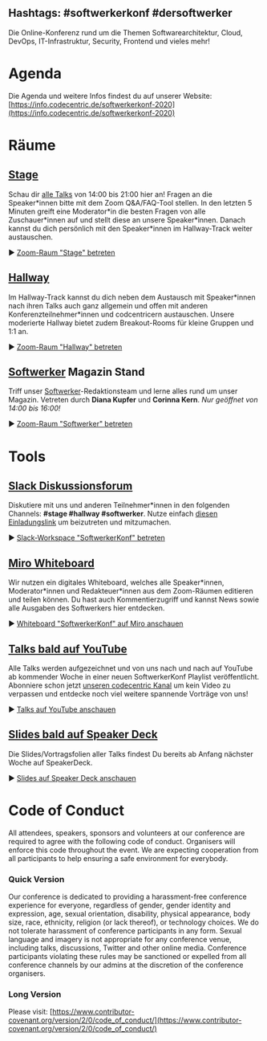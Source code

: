 ## Hashtags: #softwerkerkonf #dersoftwerker 

Die Online-Konferenz rund um die Themen Softwarearchitektur, Cloud, DevOps, IT-Infrastruktur, Security, Frontend und vieles mehr!

# Agenda

Die Agenda und weitere Infos findest du auf unserer Website: [https://info.codecentric.de/softwerkerkonf-2020](https://info.codecentric.de/softwerkerkonf-2020)

# Räume

## [Stage](https://codecentric.zoom.us/j/94123178825?pwd=KzZFcm1xeERWNXkyVUtYN1JFZkxYQT09)

Schau dir [alle Talks](https://info.codecentric.de/softwerkerkonf-2020) von 14:00 bis 21:00 hier an! Fragen an die Speaker\*innen bitte mit dem Zoom Q&A/FAQ-Tool stellen. In den letzten 5 Minuten greift eine Moderator\*in die besten Fragen von alle Zuschauer\*innen auf und stellt diese an unsere Speaker\*innen. Danach kannst du dich persönlich mit den Speaker\*innen im Hallway-Track weiter austauschen.

▶︎ [Zoom-Raum "Stage" betreten](https://codecentric.zoom.us/j/94123178825?pwd=KzZFcm1xeERWNXkyVUtYN1JFZkxYQT09)

## [Hallway](https://codecentric.zoom.us/j/94421281164?pwd=dnk4bi80WmVGYmg5a2FqT2FhYWxlZz09)

Im Hallway-Track kannst du dich neben dem Austausch mit Speaker\*innen nach ihren Talks auch ganz allgemein und offen mit anderen Konferenzteilnehmer\*innen und codcentricern austauschen. Unsere moderierte Hallway bietet zudem Breakout-Rooms für kleine Gruppen und 1:1 an.

▶︎ [Zoom-Raum "Hallway" betreten](https://codecentric.zoom.us/j/94421281164?pwd=dnk4bi80WmVGYmg5a2FqT2FhYWxlZz09)

## [Softwerker](https://codecentric.zoom.us/j/97793421458?pwd=K095ZFBrRGxrNVEzUGFlMDdzNmRjQT09) Magazin Stand

Triff unser [Softwerker](https://www.dersoftwerker.de)-Redaktionsteam und lerne alles rund um unser Magazin. 
Vetreten durch **Diana Kupfer** und **Corinna Kern**. *Nur geöffnet von 14:00 bis 16:00!*

▶︎ [Zoom-Raum "Softwerker" betreten](https://codecentric.zoom.us/j/97793421458?pwd=K095ZFBrRGxrNVEzUGFlMDdzNmRjQT09)

# Tools

## [Slack Diskussionsforum](https://join.slack.com/t/softwerkerkonf/shared_invite/zt-fdosk9rl-4yJRe0zlNMw1a1Cd16gTDw)

Diskutiere mit uns und anderen Teilnehmer\*innen in den folgenden Channels: **#stage #hallway #softwerker**. Nutze einfach [diesen Einladungslink](https://join.slack.com/t/softwerkerkonf/shared_invite/zt-fdosk9rl-4yJRe0zlNMw1a1Cd16gTDw) um beizutreten und mitzumachen.

▶︎ [Slack-Workspace "SoftwerkerKonf" betreten](https://join.slack.com/t/softwerkerkonf/shared_invite/zt-fdosk9rl-4yJRe0zlNMw1a1Cd16gTDw)

## [Miro Whiteboard](https://miro.com/app/board/o9J_kq1eEyU=/)

Wir nutzen ein digitales Whiteboard, welches alle Speaker\*innen, Moderator\*innen und Redakteuer\*innen aus dem Zoom-Räumen editieren und teilen können. Du hast auch Kommentierzugriff und kannst News sowie alle Ausgaben des Softwerkers hier entdecken.

▶︎ [Whiteboard "SoftwerkerKonf" auf Miro anschauen](https://miro.com/app/board/o9J_kq1eEyU=/)

## [Talks bald auf YouTube](https://www.youtube.com/channel/UCCadM9XfyB78TEogPzwP7iQ/videos)

Alle Talks werden aufgezeichnet und von uns nach und nach auf YouTube ab kommender Woche in einer neuen SoftwerkerKonf Playlist veröffentlicht. Abonniere schon jetzt [unseren codecentric Kanal](https://www.youtube.com/channel/UCCadM9XfyB78TEogPzwP7iQ) um kein Video zu verpassen und entdecke noch viel weitere spannende Vorträge von uns!

▶︎ [Talks auf YouTube anschauen](https://www.youtube.com/channel/UCCadM9XfyB78TEogPzwP7iQ/videos)


## [Slides bald auf Speaker Deck](https://speakerdeck.com/softwerkerkonf)

Die Slides/Vortragsfolien aller Talks findest Du bereits ab Anfang nächster Woche auf SpeakerDeck.

▶︎ [Slides auf Speaker Deck anschauen](https://speakerdeck.com/softwerkerkonf)


# Code of Conduct

All attendees, speakers, sponsors and volunteers at our conference are required to agree with the following code of conduct. Organisers will enforce this code throughout the event. We are expecting cooperation from all participants to help ensuring a safe environment for everybody.

### Quick Version

Our conference is dedicated to providing a harassment-free conference experience for everyone, regardless of gender, gender identity and expression, age, sexual orientation, disability, physical appearance, body size, race, ethnicity, religion (or lack thereof), or technology choices. We do not tolerate harassment of conference participants in any form. Sexual language and imagery is not appropriate for any conference venue, including talks, discussions, Twitter and other online media. Conference participants violating these rules may be sanctioned or expelled from all conference channels by our admins at the discretion of the conference organisers.

### Long Version

Please visit: [https://www.contributor-covenant.org/version/2/0/code_of_conduct/](https://www.contributor-covenant.org/version/2/0/code_of_conduct/)

